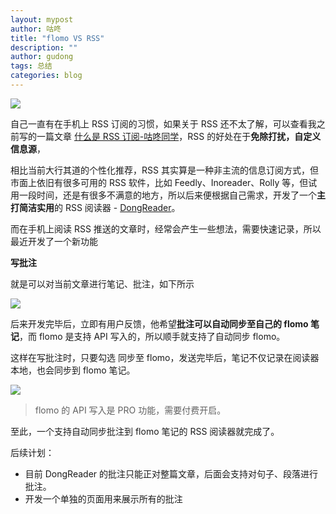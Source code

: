 ```yaml
---
layout: mypost
author: 咕咚
title: "flomo VS RSS"
description: ""
author: gudong
tags: 总结
categories: blog 
---
```



![](https://gitee.com/maoruibin/img/raw/master/2022/01/20/20220120141548960.png)

自己一直有在手机上 RSS 订阅的习惯，如果关于 RSS 还不太了解，可以查看我之前写的一篇文章 [什么是 RSS 订阅\-咕咚同学](https://gudong.site/2021/09/24/job.html)，RSS 的好处在于**免除打扰，自定义信息源**，

相比当前大行其道的个性化推荐，RSS 其实算是一种非主流的信息订阅方式，但市面上依旧有很多可用的 RSS 软件，比如 Feedly、Inoreader、Rolly 等，但试用一段时间，还是有很多不满意的地方，所以后来便根据自己需求，开发了一个**主打简洁实用**的 RSS 阅读器 - [DongReader](http://fir.gudong.site/gulz)。

而在手机上阅读 RSS 推送的文章时，经常会产生一些想法，需要快速记录，所以最近开发了一个新功能 

**写批注**

就是可以对当前文章进行笔记、批注，如下所示

![](https://gitee.com/maoruibin/img/raw/master/2022/01/20/20220120085119701.jpg)

后来开发完毕后，立即有用户反馈，他希望**批注可以自动同步至自己的 flomo 笔记**，而 flomo 是支持 API 写入的，所以顺手就支持了自动同步 flomo。

这样在写批注时，只要勾选 同步至 flomo，发送完毕后，笔记不仅记录在阅读器本地，也会同步到 flomo 笔记。

![](https://gitee.com/maoruibin/img/raw/master/2022/01/20/IMG_20220120_085406.jpg)


> flomo 的 API 写入是 PRO 功能，需要付费开启。

至此，一个支持自动同步批注到 flomo 笔记的 RSS 阅读器就完成了。

后续计划：

- 目前 DongReader 的批注只能正对整篇文章，后面会支持对句子、段落进行批注。
- 开发一个单独的页面用来展示所有的批注


